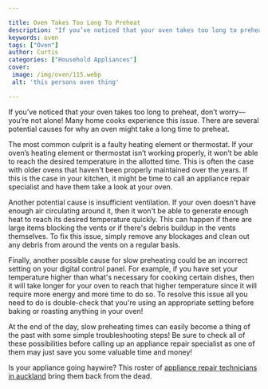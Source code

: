 ```yaml
---

title: Oven Takes Too Long To Preheat
description: "If you’ve noticed that your oven takes too long to preheat, don’t worry—you’re not alone! Many home cooks experience this issue. T...get more info"
keywords: oven
tags: ["Oven"]
author: Curtis
categories: ["Household Appliances"]
cover: 
 image: /img/oven/115.webp
 alt: 'this persons oven thing'

---
```


If you’ve noticed that your oven takes too long to preheat, don’t worry—you’re not alone! Many home cooks experience this issue. There are several potential causes for why an oven might take a long time to preheat.

The most common culprit is a faulty heating element or thermostat. If your oven’s heating element or thermostat isn’t working properly, it won’t be able to reach the desired temperature in the allotted time. This is often the case with older ovens that haven't been properly maintained over the years. If this is the case in your kitchen, it might be time to call an appliance repair specialist and have them take a look at your oven. 

Another potential cause is insufficient ventilation. If your oven doesn't have enough air circulating around it, then it won't be able to generate enough heat to reach its desired temperature quickly. This can happen if there are large items blocking the vents or if there's debris buildup in the vents themselves. To fix this issue, simply remove any blockages and clean out any debris from around the vents on a regular basis. 

Finally, another possible cause for slow preheating could be an incorrect setting on your digital control panel. For example, if you have set your temperature higher than what's necessary for cooking certain dishes, then it will take longer for your oven to reach that higher temperature since it will require more energy and more time to do so. To resolve this issue all you need to do is double-check that you're using an appropriate setting before baking or roasting anything in your oven! 

At the end of the day, slow preheating times can easily become a thing of the past with some simple troubleshooting steps! Be sure to check all of these possibilities before calling up an appliance repair specialist as one of them may just save you some valuable time and money!

Is your appliance going haywire? This roster of <a href="/pages/appliance-repair-technicians/new-zealand/auckland/">appliance repair technicians in auckland</a> bring them back from the dead.